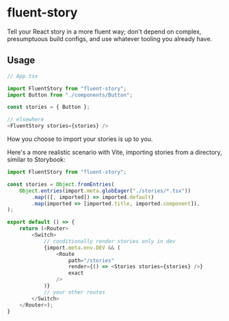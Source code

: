 # fluent-story

Tell your React story in a more fluent way; don't depend on complex, presumptuous build configs, and use whatever tooling you already have.

## Usage

```Typescript
// App.tsx

import FluentStory from "fluent-story";
import Button from "./components/Button";

const stories = { Button };

// elsewhere
<FluentStory stories={stories} />
```

How you choose to import your stories is up to you.

Here's a more realistic scenario with Vite, importing stories from a directory, similar to Storybook:

```Typescript
import FluentStory from "fluent-story";

const stories = Object.fromEntries(
	Object.entries(import.meta.globEager("./stories/*.tsx"))
		.map(([, imported]) => imported.default)
		.map(imported => [imported.title, imported.component]),
);

export default () => {
	return (<Router>
		<Switch>
			// conditionally render stories only in dev
			{import.meta.env.DEV && (
				<Route
					path="/stories"
					render={() => <Stories stories={stories} />}
					exact
				/>
			)}
			// your other routes
		</Switch>
	</Router>);
}
```
